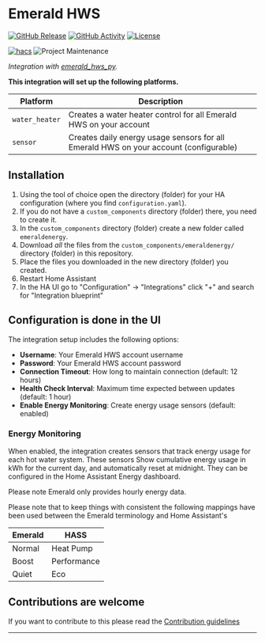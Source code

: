 # Emerald HWS

[![GitHub Release][releases-shield]][releases]
[![GitHub Activity][commits-shield]][commits]
[![License][license-shield]](LICENSE)

[![hacs][hacsbadge]][hacs]
![Project Maintenance][maintenance-shield]

_Integration with [emerald_hws_py](https://github.com/ross-w/emerald_hws_py)._

**This integration will set up the following platforms.**

| Platform       | Description                                                        |
| -------------- | ------------------------------------------------------------------ |
| `water_heater` | Creates a water heater control for all Emerald HWS on your account |
| `sensor`       | Creates daily energy usage sensors for all Emerald HWS on your account (configurable) |

## Installation

1. Using the tool of choice open the directory (folder) for your HA configuration (where you find `configuration.yaml`).
1. If you do not have a `custom_components` directory (folder) there, you need to create it.
1. In the `custom_components` directory (folder) create a new folder called `emeraldenergy`.
1. Download _all_ the files from the `custom_components/emeraldenergy/` directory (folder) in this repository.
1. Place the files you downloaded in the new directory (folder) you created.
1. Restart Home Assistant
1. In the HA UI go to "Configuration" -> "Integrations" click "+" and search for "Integration blueprint"

## Configuration is done in the UI

The integration setup includes the following options:

- **Username**: Your Emerald HWS account username
- **Password**: Your Emerald HWS account password
- **Connection Timeout**: How long to maintain connection (default: 12 hours)
- **Health Check Interval**: Maximum time expected between updates (default: 1 hour)
- **Enable Energy Monitoring**: Create energy usage sensors (default: enabled)

### Energy Monitoring

When enabled, the integration creates sensors that track energy usage for each hot water system. These sensors Show cumulative energy usage in kWh for the current day, and automatically reset at midnight. They can be configured in the Home Assistant Energy dashboard.

Please note Emerald only provides hourly energy data.

Please note that to keep things with consistent the following mappings have been used between the Emerald terminology and Home Assistant's

| Emerald | HASS        |
| ------- | ----------- |
| Normal  | Heat Pump   |
| Boost   | Performance |
| Quiet   | Eco         |

<!---->

## Contributions are welcome

If you want to contribute to this please read the [Contribution guidelines](CONTRIBUTING.md)

---

[license-shield]: https://img.shields.io/github/license/ross-w/emerald-hws-ha
[commits-shield]: https://img.shields.io/github/commit-activity/y/ross-w/emerald-hws-ha.svg?style=for-the-badge
[commits]: https://github.com/ross-w/emerald-hws-ha/commits/main
[hacs]: https://github.com/hacs/integration
[hacsbadge]: https://img.shields.io/badge/HACS-Custom-orange.svg?style=for-the-badge
[forum]: https://community.home-assistant.io/
[releases-shield]: https://img.shields.io/github/release/ross-w/emerald-hws-ha.svg?style=for-the-badge
[releases]: https://github.com/ross-w/emerald-hws-ha/releases
[maintenance-shield]: https://img.shields.io/maintenance/yes/2025
